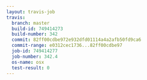 ```yaml
---
layout: travis-job
travis:
  branch: master
  build-id: 749414273
  build-number: 342
  commit: 82ff00cdbe972e932dfd01114a4a2afb50fd9ca6
  commit-range: e0312cec1736...82ff00cdbe97
  job-id: 749414277
  job-number: 342.4
  os-name: osx
  test-result: 0
---
```

